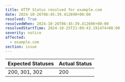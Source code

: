```yaml
---
title: HTTP Status resolved for example.com
date: 2024-10-26T06:45:39.412690+00:00
resolved: True
resolvedWhen: 2024-10-26T06:45:39.412696+00:00
resolvedStartTime: 2024-10-25T21:09:43.191474+00:00
severity: notice
affected:
  - example.com
section: issue
---
```


| Expected Statuses | Actual Status  |
|-------------------|----------------|
| 200, 301, 302 | 200 |

